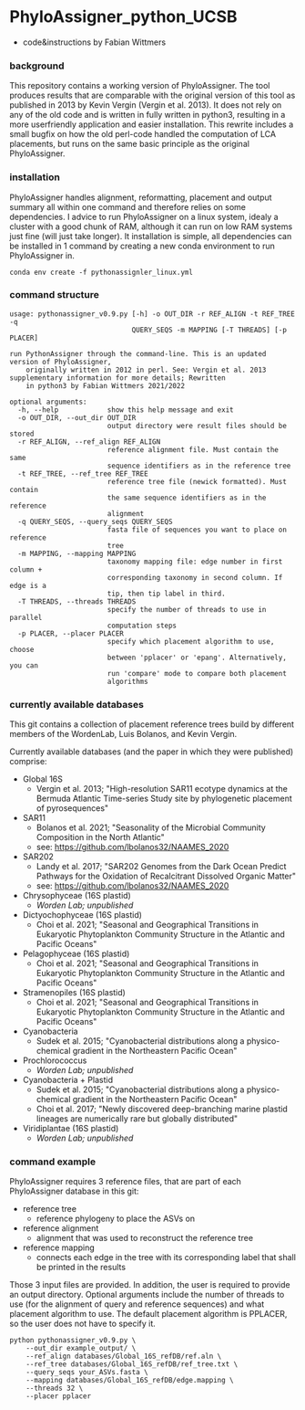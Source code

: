 # PhyloAssigner_python_UCSB

+ code&instructions by Fabian Wittmers

### background

This repository contains a working version of PhyloAssigner. The tool produces results that are comparable with the original version of this tool as published in 2013 by Kevin Vergin (Vergin et al. 2013). 
It does not rely on any of the old code and is written in fully written in python3, resulting in a more userfriendly application and easier installation.
This rewrite includes a small bugfix on how the old perl-code handled the computation of LCA placements, but runs on the same basic principle as the original PhyloAssigner.

### installation

PhyloAssigner handles alignment, reformatting, placement and output summary all within one command and therefore relies on some dependencies. I advice to run PhyloAssigner on a linux system, idealy a cluster with a good chunk of RAM, although it can run on low RAM systems just fine (will just take longer). It installation is simple, all dependencies can be installed in 1 command by creating a new conda environment to run PhyloAssigner in.

```{bash}
conda env create -f pythonassignler_linux.yml
```

### command structure

```{bash}
usage: pythonassigner_v0.9.py [-h] -o OUT_DIR -r REF_ALIGN -t REF_TREE -q
                              QUERY_SEQS -m MAPPING [-T THREADS] [-p PLACER]

run PythonAssigner through the command-line. This is an updated version of PhyloAssigner, 
    originally written in 2012 in perl. See: Vergin et al. 2013 supplementary information for more details; Rewritten 
    in python3 by Fabian Wittmers 2021/2022 

optional arguments:
  -h, --help            show this help message and exit
  -o OUT_DIR, --out_dir OUT_DIR
                        output directory were result files should be stored
  -r REF_ALIGN, --ref_align REF_ALIGN
                        reference alignment file. Must contain the same
                        sequence identifiers as in the reference tree
  -t REF_TREE, --ref_tree REF_TREE
                        reference tree file (newick formatted). Must contain
                        the same sequence identifiers as in the reference
                        alignment
  -q QUERY_SEQS, --query_seqs QUERY_SEQS
                        fasta file of sequences you want to place on reference
                        tree
  -m MAPPING, --mapping MAPPING
                        taxonomy mapping file: edge number in first column +
                        corresponding taxonomy in second column. If edge is a
                        tip, then tip label in third.
  -T THREADS, --threads THREADS
                        specify the number of threads to use in parallel
                        computation steps
  -p PLACER, --placer PLACER
                        specify which placement algorithm to use, choose
                        between 'pplacer' or 'epang'. Alternatively, you can
                        run 'compare' mode to compare both placement
                        algorithms
```

### currently available databases

This git contains a collection of placement reference trees build by different members of the WordenLab, Luis Bolanos, and Kevin Vergin.

Currently available databases (and the paper in which they were published) comprise:
+ Global 16S
  + Vergin et al. 2013; "High-resolution SAR11 ecotype dynamics at the Bermuda Atlantic Time-series Study site by phylogenetic placement of pyrosequences"
+ SAR11
  + Bolanos et al. 2021; "Seasonality of the Microbial Community Composition in the North Atlantic"
  + see: https://github.com/lbolanos32/NAAMES_2020
+ SAR202
  + Landy et al. 2017; "SAR202 Genomes from the Dark Ocean Predict Pathways for the Oxidation of Recalcitrant Dissolved Organic Matter"
  + see: https://github.com/lbolanos32/NAAMES_2020
+ Chrysophyceae (16S plastid)
  + *Worden Lab; unpublished*
+ Dictyochophyceae (16S plastid)
  + Choi et al. 2021; "Seasonal and Geographical Transitions in Eukaryotic Phytoplankton Community Structure in the Atlantic and Pacific Oceans"
+ Pelagophyceae (16S plastid)
  + Choi et al. 2021; "Seasonal and Geographical Transitions in Eukaryotic Phytoplankton Community Structure in the Atlantic and Pacific Oceans"
+ Stramenopiles (16S plastid)
  + Choi et al. 2021; "Seasonal and Geographical Transitions in Eukaryotic Phytoplankton Community Structure in the Atlantic and Pacific Oceans"
+ Cyanobacteria
  + Sudek et al. 2015; "Cyanobacterial distributions along a physico-chemical gradient in the Northeastern Pacific Ocean" 
+ Prochlorococcus
  + *Worden Lab; unpublished* 
+ Cyanobacteria + Plastid
  + Sudek et al. 2015; "Cyanobacterial distributions along a physico-chemical gradient in the Northeastern Pacific Ocean"
  + Choi et al. 2017; "Newly discovered deep-branching marine plastid lineages are numerically rare but globally distributed"
+ Viridiplantae (16S plastid)
  + *Worden Lab; unpublished*

### command example

PhyloAssigner requires 3 reference files, that are part of each PhyloAssigner database in this git:

+ reference tree
  + reference phylogeny to place the ASVs on 
+ reference alignment
  + alignment that was used to reconstruct the reference tree
+ reference mapping
  + connects each edge in the tree with its corresponding label that shall be printed in the results

Those 3 input files are provided. In addition, the user is required to provide an output directory. Optional arguments include the number of threads to use (for the alignment of query and reference sequences) and what placement algorithm to use. The default placement algorithm is PPLACER, so the user does not have to specify it.

```{bash}
python pythonassigner_v0.9.py \
    --out_dir example_output/ \
    --ref_align databases/Global_16S_refDB/ref.aln \
    --ref_tree databases/Global_16S_refDB/ref_tree.txt \
    --query_seqs your_ASVs.fasta \
    --mapping databases/Global_16S_refDB/edge.mapping \
    --threads 32 \
    --placer pplacer
```

